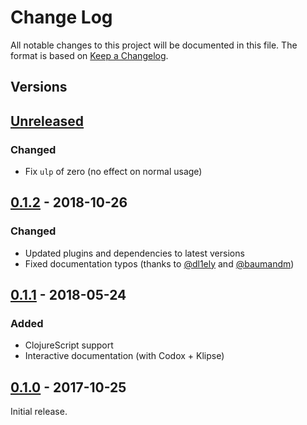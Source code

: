 # Change Log
All notable changes to this project will be documented in this file.
The format is based on [Keep a Changelog](http://keepachangelog.com/en/1.0.0/).

## Versions

## [Unreleased]
### Changed
- Fix `ulp` of zero (no effect on normal usage)

## [0.1.2] - 2018-10-26
### Changed
- Updated plugins and dependencies to latest versions
- Fixed documentation typos (thanks to [@dl1ely](https://github.com/dl1ely) and [@baumandm](https://github.com/baumandm))

## [0.1.1] - 2018-05-24
### Added
- ClojureScript support
- Interactive documentation (with Codox + Klipse)

## [0.1.0] - 2017-10-25
Initial release.

[Unreleased]: https://github.com/Microsoft/same-ish/compare/0.1.2...master
[0.1.2]: https://github.com/Microsoft/same-ish/compare/0.1.1...0.1.2
[0.1.1]: https://github.com/Microsoft/same-ish/compare/0.1.0...0.1.1
[0.1.0]: https://github.com/Microsoft/same-ish/compare/5fb6fa2dee4ae31ca8d3936b2575f64192529d92...0.1.0
